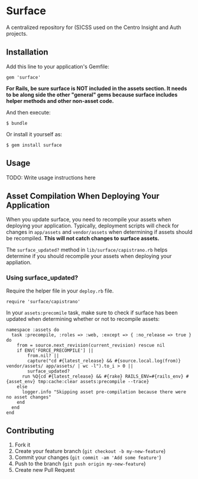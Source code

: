 # Surface

A centralized repository for (S)CSS used on the Centro Insight and Auth projects.

## Installation

Add this line to your application's Gemfile:

    gem 'surface'
    
**For Rails, be sure surface is NOT included in the assets section.  It needs to be along side the other "general" gems
because surface includes helper methods and other non-asset code.**

And then execute:

    $ bundle

Or install it yourself as:

    $ gem install surface

## Usage

TODO: Write usage instructions here

## Asset Compilation When Deploying Your Application

When you update surface, you need to recompile your assets
when deploying your application. Typically, deployment scripts will check
for changes in `app/assets` and `vendor/assets` when determining if assets
should be recompiled.  **This will not catch changes to surface assets.**

The `surface_updated?` method in `lib/surface/capistrano.rb` helps
determine if you should recompile your assets when deploying your
appliation.

### Using surface_updated?
Require the helper file in your `deploy.rb` file.

    require 'surface/capistrano'

In your `assets:precomile` task, make sure to check if surface has been
updated when determining whether or not to recompile assets:

    namespace :assets do
      task :precompile, :roles => :web, :except => { :no_release => true } do
        from = source.next_revision(current_revision) rescue nil
        if ENV['FORCE_PRECOMPILE'] ||
            from.nil? ||
            capture("cd #{latest_release} && #{source.local.log(from)} vendor/assets/ app/assets/ | wc -l").to_i > 0 ||
            surface_updated?
          run %Q{cd #{latest_release} && #{rake} RAILS_ENV=#{rails_env} #{asset_env} tmp:cache:clear assets:precompile --trace}
        else
          logger.info "Skipping asset pre-compilation because there were no asset changes"
        end
      end
    end

## Contributing

1. Fork it
2. Create your feature branch (`git checkout -b my-new-feature`)
3. Commit your changes (`git commit -am 'Add some feature'`)
4. Push to the branch (`git push origin my-new-feature`)
5. Create new Pull Request
